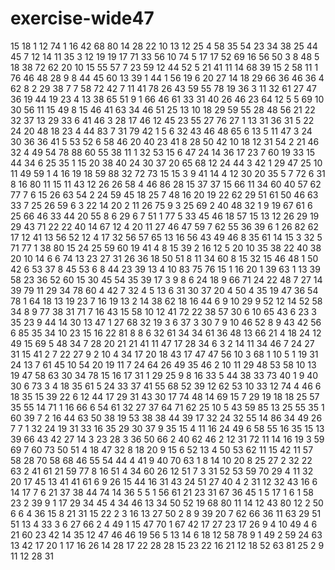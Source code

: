 # exercise-wide47
15
18
1
12
74
1
16
42
68
80
14
28
22
10
13
12
25
4
58
35
54
23
34
38
25
44
45
7
12
14
11
35
3
12
19
19
17
71
33
56
10
74
5
17
17
52
69
16
56
50
3
8
48
5
18
38
72
62
20
10
15
55
57
7
23
59
12
44
52
5
21
41
11
14
68
39
15
2
58
11
1
76
46
48
28
9
8
44
45
60
13
39
1
44
1
56
19
6
20
27
14
18
29
66
36
46
36
4
62
8
2
29
38
7
7
58
72
42
7
11
41
78
26
43
59
55
78
19
36
3
11
32
61
27
47
36
19
44
19
23
4
13
38
65
51
9
1
66
46
61
33
31
40
26
46
23
64
12
5
5
69
10
30
56
11
15
49
8
15
46
41
63
34
46
51
25
13
10
18
29
59
55
28
48
56
21
22
32
37
13
29
33
6
41
46
3
28
17
46
12
45
23
55
27
76
27
1
13
31
36
31
5
22
24
20
48
18
23
4
44
83
7
31
79
42
1
5
6
32
43
46
48
65
6
13
5
11
47
3
24
30
36
36
41
5
53
52
6
58
46
20
40
23
41
8
28
50
42
10
18
12
31
54
2
21
46
32
4
49
54
78
88
60
55
38
11
1
32
53
15
6
47
24
14
36
17
23
7
60
19
33
15
44
34
6
25
35
1
15
20
38
40
24
30
37
20
65
68
12
24
44
3
42
1
29
47
25
10
11
49
59
1
4
16
19
18
59
88
32
72
73
15
15
3
9
41
14
4
12
30
20
35
5
7
72
6
31
8
16
80
11
15
11
43
12
26
26
58
4
46
86
28
15
37
37
15
66
11
34
60
40
57
62
77
7
6
15
26
63
54
2
24
59
45
18
25
7
48
16
20
19
22
62
29
51
61
50
46
63
33
7
25
26
59
6
3
22
14
20
2
11
26
75
9
3
25
69
2
40
48
32
1
9
19
67
61
6
25
66
46
33
44
20
55
8
6
29
6
7
51
1
77
5
33
45
46
18
57
15
13
12
26
29
19
29
43
71
22
22
40
14
67
12
4
20
11
27
46
47
59
7
62
55
36
39
6
1
26
82
62
17
12
41
13
56
52
12
4
17
32
56
57
65
13
16
56
43
49
46
8
35
61
14
15
3
32
5
71
77
1
38
80
15
24
25
59
60
19
41
4
8
15
39
2
16
12
5
20
10
35
38
22
40
38
20
10
14
6
6
74
13
23
27
31
26
36
18
50
51
8
11
34
60
8
15
32
15
46
48
1
50
42
6
53
37
8
45
53
6
8
44
23
39
13
4
10
83
75
76
15
1
16
20
1
39
63
1
13
39
58
23
36
52
60
15
30
45
54
35
39
17
3
9
8
6
24
18
9
66
71
24
22
48
7
27
14
39
79
11
29
34
78
60
4
42
7
32
4
5
13
6
31
30
37
20
4
50
4
35
19
47
36
54
78
1
64
18
13
19
23
7
16
19
13
2
14
38
62
18
16
44
6
9
10
29
9
52
12
14
52
58
34
8
9
77
38
31
71
7
16
43
15
58
10
12
41
72
22
38
57
30
6
10
65
43
6
23
3
35
23
9
44
14
30
13
47
1
27
68
32
19
3
6
37
3
30
7
9
10
46
52
8
9
43
42
56
6
85
35
34
10
23
15
16
22
81
8
8
6
32
61
34
34
61
36
48
13
66
21
4
18
24
12
49
15
69
5
48
34
7
28
20
21
21
41
11
47
17
28
34
6
3
2
14
11
34
46
7
24
27
31
15
41
2
7
22
27
9
2
10
4
34
17
20
18
43
17
47
47
56
10
3
68
1
10
5
1
19
31
24
13
7
61
45
10
54
20
19
11
7
24
64
26
49
35
46
2
10
11
29
48
53
58
10
13
19
47
58
63
30
34
78
15
16
17
31
1
29
25
9
8
16
33
5
44
38
33
73
40
1
9
40
30
6
73
3
4
18
35
61
5
24
33
37
41
55
68
52
39
12
62
53
10
33
12
74
4
46
6
18
35
15
39
22
6
12
44
17
29
31
43
30
17
74
48
14
69
15
7
29
19
18
18
25
57
35
55
14
71
1
16
66
6
54
61
32
27
37
64
71
62
25
10
5
43
59
85
13
25
55
35
1
60
39
7
2
16
44
63
50
38
19
53
38
38
44
39
17
32
24
32
55
14
86
34
49
26
7
7
1
32
24
19
31
33
16
35
29
30
37
9
35
15
4
11
16
24
49
6
58
55
16
35
15
13
39
66
43
42
27
14
3
23
28
3
36
50
66
2
40
62
46
2
12
31
72
11
14
16
19
3
59
69
7
60
73
50
51
4
18
47
32
8
18
20
9
15
6
52
13
4
50
53
62
11
15
42
11
57
58
28
70
58
68
46
55
54
44
4
41
9
40
70
63
1
8
14
10
20
8
25
27
2
32
22
63
2
41
61
21
59
77
8
16
51
4
34
60
26
12
51
7
3
31
52
53
59
70
29
4
11
32
20
17
45
13
41
41
61
6
9
26
15
44
16
31
43
24
51
27
40
4
2
31
12
32
43
16
6
14
17
7
6
21
37
38
44
74
14
36
5
5
1
56
61
21
23
31
67
36
45
1
5
17
1
6
1
58
23
2
39
9
1
17
29
34
45
4
34
46
13
34
50
52
19
68
80
11
14
12
43
80
12
2
50
6
6
4
36
15
8
21
31
15
22
2
3
16
13
27
50
2
8
9
39
20
7
62
66
36
11
63
29
51
51
13
4
33
3
6
27
66
2
4
49
1
15
47
70
1
67
42
17
27
23
17
26
9
4
10
49
4
6
21
60
23
42
14
35
12
47
46
46
19
56
5
13
14
6
18
12
58
78
9
1
49
2
59
24
63
13
42
17
20
1
17
16
26
14
28
17
22
28
28
15
23
22
16
21
12
18
52
63
81
25
2
9
11
12
28
31
